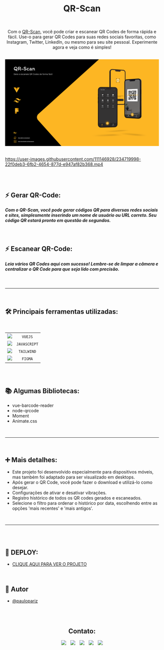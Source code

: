 <h1 align="center">QR-Scan</h1>

<br>

<p align="center">Com o <a href="https://app-qr-scan.vercel.app/"> QR-Scan</a>, você pode criar e escanear QR Codes de forma rápida e fácil. Use-o para gerar QR Codes para suas redes sociais favoritas, como Instagram, Twitter, LinkedIn, ou mesmo para seu site pessoal. Experimente agora e veja como é simples!</p>

<br>

<div align="center">
    <img src="src/assets/img/.github/Preview.png" />
</div>

<br>


https://user-images.githubusercontent.com/111146928/234719998-22f0deb3-6fb2-4654-877d-e947af82b368.mp4


<br>
<br>

## ⚡ Gerar QR-Code:
##### Com o QR-Scan, você pode gerar códigos QR para diversas redes sociais e sites, simplesmente inserindo um nome de usuário ou URL correto. Seu código QR estará pronto em questão de segundos.

<br>

## ⚡ Escanear QR-Code:
##### Leia vários QR Codes aqui com sucesso! Lembre-se de limpar a câmera e centralizar o QR Code para que seja lido com precisão.


<br>


---

<br>

## 🛠︎ Principais ferramentas utilizadas:

<br>

|              |                                                   |
| :----------------: | :---------------------------------------------------: |
|   <img src="https://skillicons.dev/icons?i=vue">      |    `VUEJS`   |
|   <img src="https://skillicons.dev/icons?i=js">      |    `JAVASCRIPT`   |
|   <img src="https://skillicons.dev/icons?i=tailwind">      |    `TAILWIND`   |
|   <img src="https://skillicons.dev/icons?i=figma">      |    `FIGMA`   |

<br>
<br>

## 📚︎ Algumas Bibliotecas:
- vue-barcode-reader
- node-qrcode
- Moment
- Animate.css

<br>

---

<br>

## ➕ Mais detalhes:

- Este projeto foi desenvolvido especialmente para dispositivos móveis, mas também foi adaptado para ser visualizado em desktops.
- Após gerar o QR Code, você pode fazer o download e utilizá-lo como desejar.
- Configurações de ativar e desativar vibrações.
- Registro histórico de todos os QR codes gerados e escaneados.
- Selecione o filtro para ordenar o histórico por data, escolhendo entre as opções 'mais recentes' e 'mais antigos'.

<br>

---

<br>
<br>

## 📍 DEPLOY:
- <a href="https://app-qr-scan.vercel.app/">CLIQUE AQUI PARA VER O PROJETO</a>

<br>

## 🧠 Autor

- [@paulopariz](https://www.linkedin.com/in/paulopariz/)

<br><br>

<h2 align="center">Contato:</h2>
<div align="center">

 <a href= "https://api.whatsapp.com/send?phone=5544999575376"><img src="https://img.icons8.com/material-outlined/24/FDB623/whatsapp--v1.png"/></a> <a href="https://www.instagram.com/parizpaulo_/" style="margin-left:10px"><img src="https://img.icons8.com/material-outlined/24/FDB623/instagram-new--v1.png"/></a> <a href="paulopariz01@gmail.com" style="margin-left:10px"><img src="https://img.icons8.com/material-rounded/24/FDB623/filled-message.png"/></a> <a href="https://www.linkedin.com/in/paulopariz/" style="margin-left:10px"><img src="https://img.icons8.com/material-sharp/24/FDB623/linkedin--v1.png"/></a>  <a href="https://paulopariz.vercel.app/" style="margin-left:10px"><img src="https://img.icons8.com/material-outlined/24/FDB623/source-code.png"/></a>

 </div>
